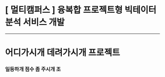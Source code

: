 [ 멀티캠퍼스 ] 융복합 프로젝트형 빅테이터 분석 서비스 개발
======
<hr>
<h1> 어디가시개 데려가시개 프로젝트 </h1>
<h3> 일등하개 점수 좀 주시개 조 </h3>
